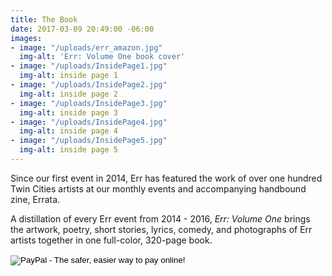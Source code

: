 ```yaml
---
title: The Book
date: 2017-03-09 20:49:00 -06:00
images:
- image: "/uploads/err_amazon.jpg"
  img-alt: 'Err: Volume One book cover'
- image: "/uploads/InsidePage1.jpg"
  img-alt: inside page 1
- image: "/uploads/InsidePage2.jpg"
  img-alt: inside page 2
- image: "/uploads/InsidePage3.jpg"
  img-alt: inside page 3
- image: "/uploads/InsidePage4.jpg"
  img-alt: inside page 4
- image: "/uploads/InsidePage5.jpg"
  img-alt: inside page 5
---
```


Since our first event in 2014, Err has featured the work of over one hundred Twin Cities artists at our monthly events and accompanying handbound zine, Errata.

A distillation of every Err event from 2014 - 2016, <em>Err: Volume One</em> brings the artwork, poetry, short stories, lyrics, comedy, and photographs of Err artists together in one full-color, 320-page book.

<form action="https://www.paypal.com/cgi-bin/webscr" method="post" target="_top">
<input type="hidden" name="cmd" value="_s-xclick">
<input type="hidden" name="hosted_button_id" value="6PTYCZYKTMVR6">
<input type="image" src="https://www.paypalobjects.com/en_US/i/btn/btn_buynowCC_LG.gif" border="0" name="submit" alt="PayPal - The safer, easier way to pay online!">
<img alt="" border="0" src="https://www.paypalobjects.com/en_US/i/scr/pixel.gif" width="1" height="1">
</form>